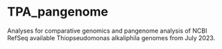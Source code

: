# TPA_pangenome
Analyses for comparative genomics and pangenome analysis of NCBI RefSeq available Thiopseudomonas alkaliphila genomes from July 2023.
